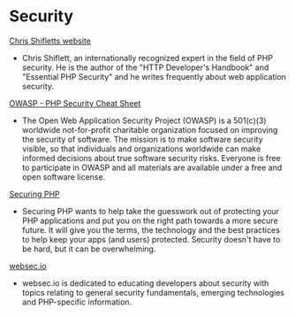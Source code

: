 # Security #

[Chris Shifletts website](http://shiflett.org/)

 * Chris Shiflett, an internationally recognized expert in the field of PHP security. He is the author of the "HTTP Developer's Handbook" and "Essential PHP Security" and he writes frequently about web application security.

[OWASP - PHP Security Cheat Sheet](https://www.owasp.org/index.php/PHP_Security_Cheat_Sheet)

 * The Open Web Application Security Project (OWASP) is a 501(c)(3) worldwide not-for-profit charitable organization focused on improving the security of software. The mission is to make software security visible, so that individuals and organizations worldwide can make informed decisions about true software security risks. Everyone is free to participate in OWASP and all materials are available under a free and open software license.

[Securing PHP](http://securingphp.com/)

 * Securing PHP wants to help take the guesswork out of protecting your PHP applications and put you on the right path towards a more secure future. It will give you the terms, the technology and the best practices to help keep your apps (and users) protected. Security doesn't have to be hard, but it can be overwhelming.

[websec.io](http://websec.io/)

 * websec.io is dedicated to educating developers about security with topics relating to general security fundamentals, emerging technologies and PHP-specific information.
